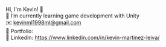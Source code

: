 Hi, I'm Kevin! 👋<br>
📓 I’m currently learning game development with Unity<br>
✉️ kevinml1998ml@gmail.com<br>
🎨 Portfolio: <br>
💼 LinkedIn: https://www.linkedin.com/in/kevin-martínez-leiva/
